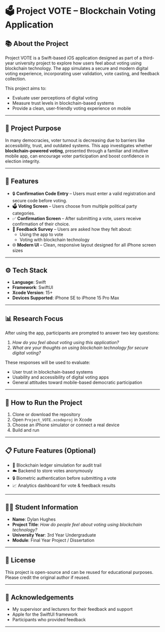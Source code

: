 # 🗳️ Project VOTE – Blockchain Voting Application

## 📚 About the Project

Project VOTE is a Swift-based iOS application
designed as part of a third-year university project
to explore how users feel about voting using blockchain technology.
The app simulates a secure and modern digital voting experience,
incorporating user validation, vote casting, and feedback collection.

This project aims to:
- Evaluate user perceptions of digital voting
- Measure trust levels in blockchain-based systems
- Provide a clean, user-friendly voting experience on mobile

---

## 🧠 Project Purpose

In many democracies, voter turnout is decreasing due to barriers
like accessibility, trust, and outdated systems. 
This app investigates whether **blockchain-powered voting**, 
presented through a familiar and intuitive mobile app,
can encourage voter participation and boost confidence in
election integrity.

---

## 🚀 Features

- 🔒 **Confirmation Code Entry** – Users must enter a valid registration and secure code before voting.
- 🗳️ **Voting Screen** – Users choose from multiple political party categories.
- ✅ **Confirmation Screen** – After submitting a vote, users receive confirmation of their choice.
- 💬 **Feedback Survey** – Users are asked how they felt about:
  - Using the app to vote
  - Voting with blockchain technology
- 🌐 **Modern UI** – Clean, responsive layout designed for all iPhone screen sizes

---

## ⚙️ Tech Stack

- **Language**: Swift
- **Framework**: SwiftUI
- **Xcode Version**: 15+
- **Devices Supported**: iPhone SE to iPhone 15 Pro Max

---

## 📊 Research Focus

After using the app, participants are prompted to answer two key questions:

1. *How do you feel about voting using this application?*
2. *What are your thoughts on using blockchain technology for secure digital voting?*

These responses will be used to evaluate:
- User trust in blockchain-based systems
- Usability and accessibility of digital voting apps
- General attitudes toward mobile-based democratic participation

---

## 🧪 How to Run the Project

1. Clone or download the repository
2. Open `Project_VOTE.xcodeproj` in Xcode
3. Choose an iPhone simulator or connect a real device
4. Build and run

---

## 📋 Future Features (Optional)

- 🔗 Blockchain ledger simulation for audit trail
- ☁️ Backend to store votes anonymously
- 🔒 Biometric authentication before submitting a vote
- 📈 Analytics dashboard for vote & feedback results

---

## 👨‍🎓 Student Information

- **Name**: Dylan Hughes  
- **Project Title**: *How do people feel about voting using
   blockchain technology?*  
- **University Year**: 3rd Year Undergraduate  
- **Module**: Final Year Project / Dissertation  

---

## 📃 License

This project is open-source and can be reused for educational purposes. 
Please credit the original author if reused.

---

## 🙏 Acknowledgements

- My supervisor and lecturers for their feedback and support
- Apple for the SwiftUI framework
- Participants who provided feedback

---

